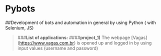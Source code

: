 # Pybots
##Development of bots and automation in general by using Python ( with Selenium, JS)
>###**List of applications:**
>####**project_1)** The webpage [Vagas] (https://www.vagas.com.br) is opened up and logged in by using input values (username and password)

